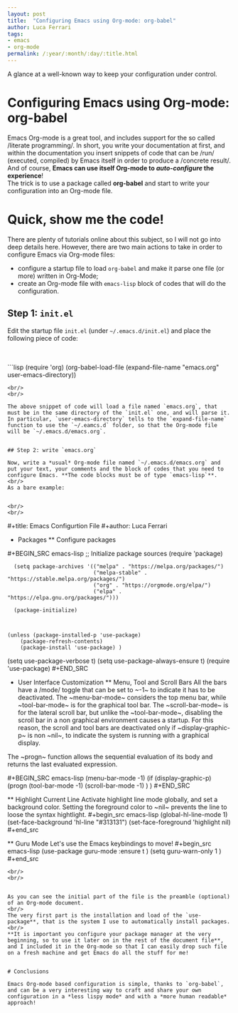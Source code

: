 ```yaml
---
layout: post
title:  "Configuring Emacs using Org-mode: org-babel"
author: Luca Ferrari
tags:
- emacs
- org-mode
permalink: /:year/:month/:day/:title.html
---
```

A glance at a well-known way to keep your configuration under control.

# Configuring Emacs using Org-mode: org-babel

Emacs Org-mode is a great tool, and includes support for the so called /literate programming/. In short, you write your documentation at first, and within the documentation you insert snippets of code that can be /run/ (executed, compiled) by Emacs itself in order to produce a /concrete result/.
<br/>
And of course, **Emacs can use itself Org-mode to *auto-configure* the experience**!
<br/>
The trick is to use a package called **org-babel** and start to write your configuration into an Org-mode file.

# Quick, show me the code!

There are plenty of tutorials online about this subject, so I will not go into deep details here. However, there are two main actions to take in order to configure Emacs via Org-mode files:
- configure a startup file to load `org-babel` and make it parse one file (or more) written in Org-Mode;
- create an Org-mode file with `emacs-lisp` block of codes that will do the configuration.

## Step 1: `init.el`

Edit the startup file `init.el` (under `~/.emacs.d/init.el`) and place the following piece of code:


<br/>
<br/>
```lisp
(require 'org)
(org-babel-load-file
 (expand-file-name "emacs.org"
                   user-emacs-directory))

```
<br/>
<br/>

The above snippet of code will load a file named `emacs.org`, that must be in the same directory of the `init.el` one, and will parse it. In particular, `user-emacs-directory` tells to the `expand-file-name` function to use the `~/.eamcs.d` folder, so that the Org-mode file will be `~/.emacs.d/emacs.org`.


## Step 2: write `emacs.org`

Now, write a *usual* Org-mode file named `~/.emacs.d/emacs.org` and put your text, your comments and the block of codes that you need to configure Emacs. **The code blocks must be of type `emacs-lisp`**.
<br/>
As a bare example:


<br/>
<br/>
```
#+title: Emacs Configurtion File
#+author: Luca Ferrari


* Packages
** Configure packages

#+BEGIN_SRC emacs-lisp
      ;; Initialize package sources
      (require 'package)

      (setq package-archives '(("melpa" . "https://melpa.org/packages/")
                               ("melpa-stable" . "https://stable.melpa.org/packages/")
                               ("org" . "https://orgmode.org/elpa/")
                               ("elpa" . "https://elpa.gnu.org/packages/")))

      (package-initialize)



    (unless (package-installed-p 'use-package)
        (package-refresh-contents)
        (package-install 'use-package) )


  (setq use-package-verbose t)
  (setq use-package-always-ensure t)
    (require 'use-package)
 #+END_SRC

 
* User Interface Customization
** Menu, Tool and Scroll Bars
All the bars have a /mode/ toggle that can be set to ~-1~ to indicate it has to be deactivated.
The ~menu-bar-mode~ considers the top menu bar, while ~tool-bar-mode~ is for the graphical tool bar.
The ~scroll-bar-mode~ is for the lateral scroll bar, but unlike the ~tool-bar-mode~, disabling the scroll bar in a non graphical environment causes a startup.
For this reason, the scroll and tool bars are deactivated only if ~display-graphic-p~ is non ~nil~, to indicate the system is running with a graphical display.

The ~progn~ function allows the sequential evaluation of its body and returns the last evaluated expression.

#+BEGIN_SRC emacs-lisp
(menu-bar-mode -1)
(if (display-graphic-p)
    (progn
       (tool-bar-mode -1)
       (scroll-bar-mode -1) ) )
#+END_SRC


** Highlight Current Line
Activate highlight line mode globally, and set a background color.
Setting the foreground color to ~nil~ prevents the line to loose the syntax hightlight.
#+begin_src emacs-lisp
  (global-hl-line-mode 1)
  (set-face-background 'hl-line "#313131")
  (set-face-foreground 'highlight nil)
#+end_src

   
** Guru Mode
Let's use the Emacs keybindings to move!
#+begin_src emacs-lisp
  (use-package guru-mode
  :ensure t )
(setq guru-warn-only 1 )
#+end_src


```
<br/>
<br/>


As you can see the initial part of the file is the preamble (optional) of an Org-mode document.
<br/>
The very first part is the installation and load of the `use-package**, that is the system I use to automatically install packages.
<br/>
**It is important you configure your package manager at the very beginning, so to use it later on in the rest of the document file**, and I included it in the Org-mode so that I can easily drop such file on a fresh machine and get Emacs do all the stuff for me!


# Conclusions

Emacs Org-mode based configuration is simple, thanks to `org-babel`, and can be a very interesting way to craft and share your own configuration in a *less lispy mode* and with a *more human readable* approach!
